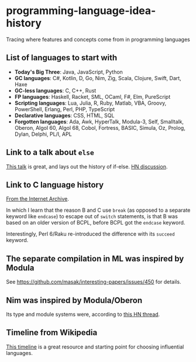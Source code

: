 # programming-language-idea-history
Tracing where features and concepts come from in programming languages

## List of languages to start with

* **Today's Big Three**: Java, JavaScript, Python
* **GC languages**: C#, Kotlin, D, Go, Nim, Zig, Scala, Clojure, Swift, Dart, Haxe
* **GC-less languages**: C, C++, Rust
* **FP languages**: Haskell, Racket, SML, OCaml, F#, Elm, PureScript
* **Scripting languages**: Lua, Julia, R, Ruby, Matlab, VBA, Groovy, PowerShell, Erlang, Perl, PHP, TypeScript
* **Declarative languages**: CSS, HTML, SQL
* **Forgotten languages**: Ada, Awk, HyperTalk, Modula-3, Self, Smalltalk, Oberon, Algol 60, Algol 68, Cobol, Fortress, BASIC, Simula, Oz, Prolog, Dylan, Delphi, PL/I, APL

## Link to a talk about `else`

[This talk](https://github.com/ericfischer/if-then-else/blob/master/if-then-else.md) is great, and lays out the history of if-else. [HN discussion](https://news.ycombinator.com/item?id=25406211).

## Link to C language history

[From the Internet Archive](https://web.archive.org/web/20080724200738/http://cm.bell-labs.com/who/dmr/chist.html).

In which I learn that the reason B and C use `break` (as opposed to a separate keyword like `endcase`) to escape out of `switch` statements, is that B was based on an older version of BCPL, before BCPL got the `endcase` keyword.

Interestingly, Perl 6/Raku re-introduced the difference with its `succeed` keyword.

## The separate compilation in ML was inspired by Modula

See https://github.com/masak/interesting-papers/issues/450 for details.

## Nim was inspired by Modula/Oberon

Its type and module systems were, according to [this HN thread](https://news.ycombinator.com/item?id=26275553).

## Timeline from Wikipedia

[This timeline](https://en.wikipedia.org/wiki/Timeline_of_programming_languages) is a great resource and starting point for choosing influential languages.
